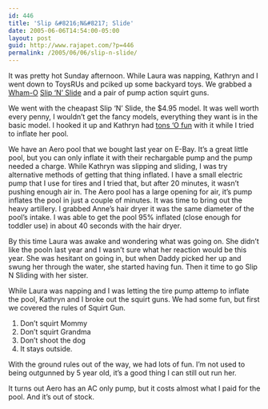 ```yaml
---
id: 446
title: 'Slip &#8216;N&#8217; Slide'
date: 2005-06-06T14:54:00-05:00
layout: post
guid: http://www.rajapet.com/?p=446
permalink: /2005/06/06/slip-n-slide/
---
```

It was pretty hot Sunday afternoon. While Laura was napping, Kathryn and I went down to ToysRUs and pciked up some backyard toys. We grabbed a [Wham-O](http://www.wham-o.com/) [Slip &#8216;N&#8217; Slide](http://www.amazon.com/exec/obidos/tg/detail/-/B00003CYPS/qid%3D1118069522) and a pair of pump action squirt guns.

We went with the cheapast Slip &#8216;N&#8217; Slide, the $4.95 model. It was well worth every penny, I wouldn&#8217;t get the fancy models, everything they want is in the basic model. I hooked it up and Kathryn had [tons &#8216;O fun](http://movies.msn.com/movies/movie.aspx?m=116297) with it while I tried to inflate her pool.

We have an Aero pool that we bought last year on E-Bay. It&#8217;s a great little pool, but you can only inflate it with their rechargable pump and the pump needed a charge. While Kathryn was slipping and sliding, I was try alternative methods of getting that thing inflated. I have a small electric pump that I use for tires and I tried that, but after 20 minutes, it wasn&#8217;t pushing enough air in. The Aero pool has a large opening for air, it&#8217;s pump inflates the pool in just a couple of minutes. It was time to bring out the heavy artillery. I grabbed Anne&#8217;s hair dryer it was the same diameter of the pool&#8217;s intake. I was able to get the pool 95% inflated (close enough for toddler use) in about 40 seconds with the hair dryer.

By this time Laura was awake and wondering what was going on. She didn&#8217;t like the pooln last year and I wasn&#8217;t sure what her reaction would be this year. She was hesitant on going in, but when Daddy picked her up and swung her through the water, she started having fun. Then it time to go Slip N Sliding with her sister.

While Laura was napping and I was letting the tire pump attemp to inflate the pool, Kathryn and I broke out the squirt guns. We had some fun, but first we covered the rules of Squirt Gun.

  1. Don&#8217;t squirt Mommy
  2. Don&#8217;t squirt Grandma
  3. Don&#8217;t shoot the dog
  4. It stays outside.

With the ground rules out of the way, we had lots of fun. I&#8217;m not used to being outgunned by 5 year old, it&#8217;s a good thing I can still out run her. 

It turns out Aero has an AC only pump, but it costs almost what I paid for the pool. And it&#8217;s out of stock.